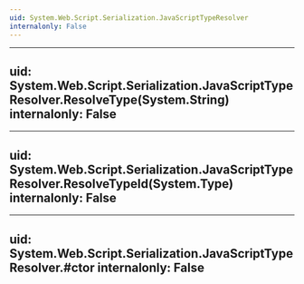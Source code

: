 ```yaml
---
uid: System.Web.Script.Serialization.JavaScriptTypeResolver
internalonly: False
---
```


---
uid: System.Web.Script.Serialization.JavaScriptTypeResolver.ResolveType(System.String)
internalonly: False
---

---
uid: System.Web.Script.Serialization.JavaScriptTypeResolver.ResolveTypeId(System.Type)
internalonly: False
---

---
uid: System.Web.Script.Serialization.JavaScriptTypeResolver.#ctor
internalonly: False
---
